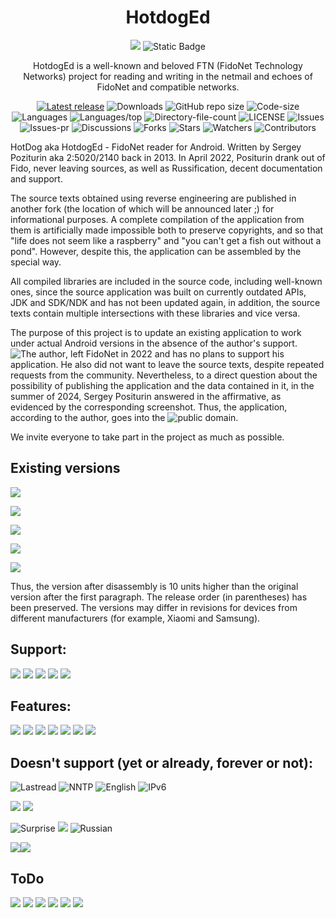 <div align="center">

# HotdogEd

![](https://img.shields.io/badge/-000000?style=for-the-badge&logo=fidoalliance&logoSize=auto)
![Static Badge](https://img.shields.io/badge/-000000?style=for-the-badge&logo=.net&logoSize=auto)

HotdogEd is a well-known and beloved FTN (FidoNet Technology Networks) project for reading and writing in the netmail and echoes of FidoNet and compatible networks.

[![Latest release](https://img.shields.io/github/v/release/reveritus/hotdoged?include_prereleases&label=latest%20release&style=for-the-badge)](https://github.com/reveritus/hotdoged/releases/latest)
![Downloads](https://img.shields.io/github/downloads/reveritus/hotdoged/total?style=for-the-badge)
![GitHub repo size](https://img.shields.io/github/repo-size/reveritus/hotdoged?style=for-the-badge)
![Code-size](https://shields.io/github/languages/code-size/reveritus/hotdoged?style=for-the-badge)
![Languages](https://shields.io/github/languages/count/reveritus/hotdoged?style=for-the-badge)
![Languages/top](https://shields.io/github/languages/top/reveritus/hotdoged?style=for-the-badge)
![Directory-file-count](https://shields.io/github/directory-file-count/reveritus/hotdoged?style=for-the-badge)
![LICENSE](https://img.shields.io/github/license/reveritus/hotdoged?color=blue&style=for-the-badge)
![Issues](https://shields.io/github/issues/reveritus/hotdoged?style=for-the-badge)
![Issues-pr](https://shields.io/github/issues-pr/reveritus/hotdoged?style=for-the-badge)
![Discussions](https://shields.io/github/discussions/reveritus/hotdoged?style=for-the-badge)
![Forks](https://shields.io/github/forks/reveritus/hotdoged?style=for-the-badge)
![Stars](https://shields.io/github/stars/reveritus/hotdoged?style=for-the-badge)
![Watchers](https://shields.io/github/watchers/reveritus/hotdoged?style=for-the-badge)
![Contributors](https://shields.io/github/contributors/reveritus/hotdoged?style=for-the-badge)
</div>

HotDog aka HotdogEd - FidoNet reader for Android.
Written by Sergey Poziturin aka 2:5020/2140 back in 2013.
In April 2022, Positurin drank out of Fido, never leaving sources, as well as Russification, decent documentation and support.

The source texts obtained using reverse engineering are published in another fork (the location of which will be announced later ;) for informational purposes. A complete compilation of the application from them is artificially made impossible both to preserve copyrights, and so that "life does not seem like a raspberry" and "you can't get a fish out without a pond". However, despite this, the application can be assembled by the special way.

All compiled libraries are included in the source code, including well-known ones, since the source application was built on currently outdated APIs, JDK and SDK/NDK and has not been updated again, in addition, the source texts contain multiple intersections with these libraries and vice versa.

The purpose of this project is to update an existing application to work under actual Android versions in the absence of the author's support.
![The author](https://img.shields.io/badge/Sergey%20Piziturin-DC143C?label=The%20author,%20&labelColor=FF4500), left FidoNet in 2022 and has no plans to support his application. He also did not want to leave the source texts, despite repeated requests from the community. Nevertheless, to a direct question about the possibility of publishing the application and the data contained in it, in the summer of 2024, Sergey Positurin answered in the affirmative, as evidenced by the corresponding screenshot. Thus, the application, according to the author, goes into the ![public domain](https://img.shields.io/badge/domain-FF0000?label=public&labelColor=FF4500).

We invite everyone to take part in the project as much as possible.

## Existing versions

![](https://img.shields.io/badge/2.14.5%20(31)-000000?style=for-the-badge&label=Current%20stable%20(editor%20only)&labelColor=008000)

![](https://img.shields.io/badge/2.14.5%20(32)%20R1%20or%20R2-000000?style=for-the-badge&label=Current%20stable%20(FTN-provider%20only)&labelColor=008000)

![](https://img.shields.io/badge/2.14.5%20(33)-000000?style=for-the-badge&label=Current%20unstable&labelColor=008000)

![](https://img.shields.io/badge/2.13.5%20(26)%20from%202017-000000?style=for-the-badge&label=Latest%20original&labelColor=008000)

![](https://img.shields.io/badge/2.13.5.01b%20(27)-000000?style=for-the-badge&label=First%20disassembly/reassembly&labelColor=008000)

Thus, the version after disassembly is 10 units higher than the original version after the first paragraph. The release order (in parentheses) has been preserved. The versions may differ in revisions for devices from different manufacturers (for example, Xiaomi and Samsung).

## Support:

![](https://img.shields.io/badge/JDK--17-000000?style=for-the-badge&label=√&labelColor=8a2be2)
![](https://img.shields.io/badge/Java%201.8-000000?style=for-the-badge&label=√&labelColor=8a2be2)
![](https://img.shields.io/badge/Deep%20black%20theme%20(for%20AMOLED%20displays)-000000?style=for-the-badge&label=√&labelColor=8a2be2)
![](https://img.shields.io/badge/Yggdrasil%20mesh%20network%20connections-000000?style=for-the-badge&label=√&labelColor=8a2be2)
![](https://img.shields.io/badge/Android%20v.14-000000?style=for-the-badge&label=√&labelColor=8a2be2)

## Features:

![](https://img.shields.io/badge/Documentation-000000?style=for-the-badge&label=√&labelColor=8a2be2)
![](https://img.shields.io/badge/Localhost%Syncronous%20network%20connections-000000?style=for-the-badge&label=√&labelColor=8a2be2)
![](https://img.shields.io/badge/Native%Russian%20interface-000000?style=for-the-badge&label=√&labelColor=8a2be2)
![](https://img.shields.io/badge/Multilink-000000?style=for-the-badge&label=√&labelColor=8a2be2)
![](https://img.shields.io/badge/Copypaste%20edit-000000?style=for-the-badge&label=√&labelColor=8a2be2)
![](https://img.shields.io/badge/Garbage%20disposal-000000?style=for-the-badge&label=√&labelColor=8a2be2)
![](https://img.shields.io/badge/Fixed%20quotas%20displayed%20crookedly%20on%20PC's-000000?style=for-the-badge&label=√&labelColor=8a2be2)

## Doesn't support (yet or already, forever or not):

![Lastread](https://img.shields.io/badge/Sync%20lastread's-000000?style=for-the-badge)
![NNTP](https://img.shields.io/badge/NNTP-000000?style=for-the-badge)
![English](https://img.shields.io/badge/normal%20English%20build-000000?style=for-the-badge)
![IPv6](https://img.shields.io/badge/IPv6-000000?style=for-the-badge)

![](https://img.shields.io/badge/The%20minimum%20version%20of%20Android%20v.5.1,%20but%20this%20is%20not%20accurate%20--%20perharps%20building%20an%20Android%20application%20from-000000?style=for-the-badge)
![](https://img.shields.io/badge/version%2011%20to%2014+%20sounds%20easier%20than%20a%20completely%20universal%20application%20from%20early%20versions%20of%20Android%20up%20to%206.0%20and%20up%20to%20current%20ones-000000?style=for-the-badge)

![Surprise](https://img.shields.io/badge/Surprise!%20Today%20the%20application%20is%20not%20only%20Russified,%20it%20is%20written%20in%20Russian%20and%20for%20Russians.-000000?style=for-the-badge) ![](https://img.shields.io/badge/Perhaps%20someday%20it%20will%20be%20translated%20into%20other%20languages%20again,%20but%20definitely%20not%20now.-000000?style=for-the-badge)
![Russian](https://img.shields.io/badge/Simple%20and%20elegance%20solution%20--%20learn%20great%20russian%20language,%20the%20mother%20of%20languages!-000000?style=for-the-badge)

![](https://img.shields.io/badge/Russification%20of%20values%20stored%20in%20the%20DB%20(for%20compatibility%20with%20your%20existing%20DB),%20including%20the%20names%20of%20some%20sections-000000?style=for-the-badge)![](https://img.shields.io/badge/%20of%20the%20settings,%20for%20example,%20"Scores"%20instead%20of%20a%20tweet-000000?style=for-the-badge)

## ToDo

![](https://img.shields.io/badge/normal%20English%20build-000000?style=for-the-badge)
![](https://img.shields.io/badge/human--friendly%20DATABASE%20transfer%20to%20external%20storage-000000?style=for-the-badge)
![](https://img.shields.io/badge/setting%20up%20templates-000000?style=for-the-badge)
![](https://img.shields.io/badge/incoming%20connections-000000?style=for-the-badge)
![](https://img.shields.io/badge/new%20provider%20for%20nodes-000000?style=for-the-badge)
![](https://img.shields.io/badge/DB%20and%20incoming%20in%20a%20user%20accessible%20folder-000000?style=for-the-badge)
